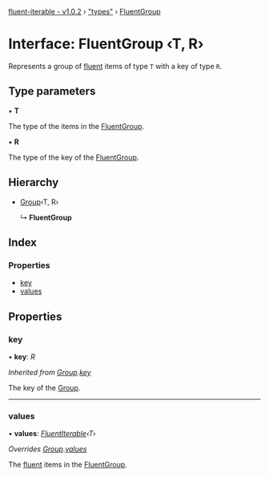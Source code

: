 [fluent-iterable - v1.0.2](../README.md) › ["types"](../modules/_types_.md) › [FluentGroup](_types_.fluentgroup.md)

# Interface: FluentGroup ‹**T, R**›

Represents a group of [fluent](../modules/_fluent_.md#fluent) items of type `T` with a key of type `R`.

## Type parameters

▪ **T**

The type of the items in the [FluentGroup](_types_.fluentgroup.md).

▪ **R**

The type of the key of the [FluentGroup](_types_.fluentgroup.md).

## Hierarchy

* [Group](_types_.group.md)‹T, R›

  ↳ **FluentGroup**

## Index

### Properties

* [key](_types_.fluentgroup.md#key)
* [values](_types_.fluentgroup.md#values)

## Properties

###  key

• **key**: *R*

*Inherited from [Group](_types_.group.md).[key](_types_.group.md#key)*

The key of the [Group](_types_.group.md).

___

###  values

• **values**: *[FluentIterable](_types_.fluentiterable.md)‹T›*

*Overrides [Group](_types_.group.md).[values](_types_.group.md#values)*

The [fluent](../modules/_fluent_.md#fluent) items in the [FluentGroup](_types_.fluentgroup.md).
